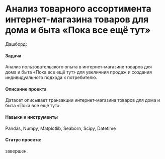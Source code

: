 # Анализ товарного ассортимента интернет-магазина товаров для дома и быта «Пока все ещё тут»
Дашборд: 

#### Задача
Анализ пользовательского опыта в интернет-магазине товаров для дома и быта «Пока все ещё тут» для увеличния продаж и создания индивидуального подхода к потребителю.
#### Описание проекта

Датасет описывает транзакции интернет-магазина товаров для дома и быта «Пока все ещё тут».

#### Навыки и инструменты
Pandas, Numpy, Matplotlib, Seaborn, Scipy,  Datetime


#### Статус проекта: 
завершен.
